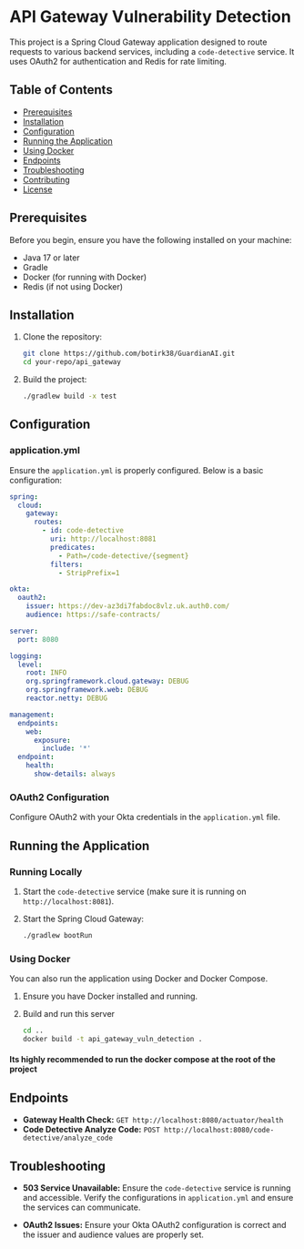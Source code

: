 

# API Gateway Vulnerability Detection

This project is a Spring Cloud Gateway application designed to route requests to various backend services, including a `code-detective` service. It uses OAuth2 for authentication and Redis for rate limiting.

## Table of Contents

- [Prerequisites](#prerequisites)
- [Installation](#installation)
- [Configuration](#configuration)
- [Running the Application](#running-the-application)
- [Using Docker](#using-docker)
- [Endpoints](#endpoints)
- [Troubleshooting](#troubleshooting)
- [Contributing](#contributing)
- [License](#license)

## Prerequisites

Before you begin, ensure you have the following installed on your machine:

- Java 17 or later
- Gradle
- Docker (for running with Docker)
- Redis (if not using Docker)

## Installation

1. Clone the repository:

    ```bash
    git clone https://github.com/botirk38/GuardianAI.git
    cd your-repo/api_gateway
    ```

2. Build the project:

    ```bash
    ./gradlew build -x test
    ```

## Configuration

### application.yml

Ensure the `application.yml` is properly configured. Below is a basic configuration:

```yaml
spring:
  cloud:
    gateway:
      routes:
        - id: code-detective
          uri: http://localhost:8081
          predicates:
            - Path=/code-detective/{segment}
          filters:
            - StripPrefix=1

okta:
  oauth2:
    issuer: https://dev-az3di7fabdoc8vlz.uk.auth0.com/
    audience: https://safe-contracts/

server:
  port: 8080

logging:
  level:
    root: INFO
    org.springframework.cloud.gateway: DEBUG
    org.springframework.web: DEBUG
    reactor.netty: DEBUG

management:
  endpoints:
    web:
      exposure:
        include: '*'
  endpoint:
    health:
      show-details: always
```

### OAuth2 Configuration

Configure OAuth2 with your Okta credentials in the `application.yml` file.

## Running the Application

### Running Locally

1. Start the `code-detective` service (make sure it is running on `http://localhost:8081`).

2. Start the Spring Cloud Gateway:

    ```bash
    ./gradlew bootRun
    ```

### Using Docker

You can also run the application using Docker and Docker Compose.

1. Ensure you have Docker installed and running.

2. Build and run this server 

    ```bash
    cd ..
    docker build -t api_gateway_vuln_detection .
    ```
#### Its highly recommended to run the docker compose at the root of the project




## Endpoints

- **Gateway Health Check:** `GET http://localhost:8080/actuator/health`
- **Code Detective Analyze Code:** `POST http://localhost:8080/code-detective/analyze_code`

## Troubleshooting

- **503 Service Unavailable:** Ensure the `code-detective` service is running and accessible. Verify the configurations in `application.yml` and ensure the services can communicate.

- **OAuth2 Issues:** Ensure your Okta OAuth2 configuration is correct and the issuer and audience values are properly set.


